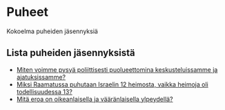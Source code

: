 # Puheet
Kokoelma puheiden jäsennyksiä


## Lista puheiden jäsennyksistä

* [Miten voimme pysyä poliittisesti puolueettomina keskusteluissamme ja ajatuksissamme?](jasennykset/november052020.md)
* [Miksi Raamatussa puhutaan Israelin 12 heimosta, vaikka heimoja oli todellisuudessa 13?](jasennykset/february112021.md)
* [Mitä eroa on oikeanlaisella ja vääränlaisella ylpeydellä?](jasennykset/april012021.md)





